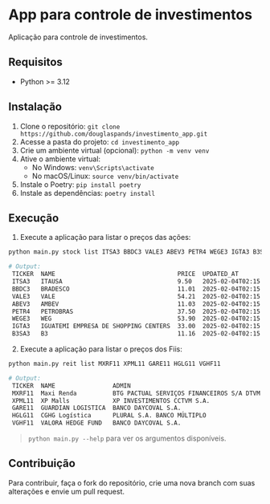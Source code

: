 # App para controle de investimentos
Aplicação para controle de investimentos.

## Requisitos

- Python >= 3.12

## Instalação

1. Clone o repositório: `git clone https://github.com/douglaspands/investimento_app.git`
2. Acesse a pasta do projeto: `cd investimento_app`
3. Crie um ambiente virtual (opcional): `python -m venv venv`
4. Ative o ambiente virtual:
   - No Windows: `venv\Scripts\activate`
   - No macOS/Linux: `source venv/bin/activate`
5. Instale o Poetry: `pip install poetry`
6. Instale as dependências: `poetry install`

## Execução

1. Execute a aplicação para listar o preços das ações:

```sh
python main.py stock list ITSA3 BBDC3 VALE3 ABEV3 PETR4 WEGE3 IGTA3 B3SA3

# Output:
 TICKER  NAME                                  PRICE  UPDATED_AT                 
 ITSA3   ITAUSA                                9.50   2025-02-04T02:15:50.935630 
 BBDC3   BRADESCO                              11.01  2025-02-04T02:15:50.897907 
 VALE3   VALE                                  54.21  2025-02-04T02:15:50.918082 
 ABEV3   AMBEV                                 11.03  2025-02-04T02:15:51.064169 
 PETR4   PETROBRAS                             37.50  2025-02-04T02:15:51.378713 
 WEGE3   WEG                                   53.90  2025-02-04T02:15:51.478451 
 IGTA3   IGUATEMI EMPRESA DE SHOPPING CENTERS  33.00  2025-02-04T02:15:51.396419 
 B3SA3   B3                                    11.16  2025-02-04T02:15:51.461526 
```

2. Execute a aplicação para listar o preços dos Fiis:

```sh
python main.py reit list MXRF11 XPML11 GARE11 HGLG11 VGHF11

# Output:
 TICKER  NAME                ADMIN                                      SEGMENT                        PRICE   UPDATED_AT                 
 MXRF11  Maxi Renda          BTG PACTUAL SERVIÇOS FINANCEIROS S/A DTVM  Híbrido                        9.03    2025-02-04T02:19:41.390377 
 XPML11  XP Malls            XP INVESTIMENTOS CCTVM S.A.                Shoppings                      97.45   2025-02-04T02:19:41.436584 
 GARE11  GUARDIAN LOGISTICA  BANCO DAYCOVAL S.A.                        Híbrido                        7.80    2025-02-04T02:19:41.088916 
 HGLG11  CGHG Logística      PLURAL S.A. BANCO MÚLTIPLO                 Logística                      149.60  2025-02-04T02:19:41.239980 
 VGHF11  VALORA HEDGE FUND   BANCO DAYCOVAL S.A.                        Títulos e Valores Mobiliários  7.00    2025-02-04T02:19:41.476547
```

> `python main.py --help` para ver os argumentos disponíveis.

## Contribuição

Para contribuir, faça o fork do repositório, crie uma nova branch com suas alterações e envie um pull request.



